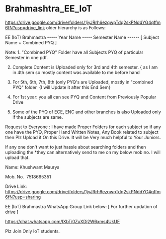 # Brahmashtra_EE_IoT
https://drive.google.com/drive/folders/1jyJRrh6ezqwpTdq2skPNddYG4qffm6fN?usp=drive_link
older hierarchy is as Follows:

EE (IoT) Brahmastra ----- Year Name ----- Semester Name ------ [ Subject Name + Combined PYQ ]

Note: 1. "Combined PYQ" Folder have all Subjects PYQ of particular Semester in one pdf.

2. Complete Content is Uploaded only for 3rd and 4th semester. { as I am in 4th sem so mostly content was available to me before hand

3. For 5th, 6th, 7th, 8th (only PYQ's are Uploaded, mostly in "combined PYQ" folder  {I will Update it after this End Sem}

4. For 1st year: you all can see PYQ and Content from Previously Popular Drive 

5. Some of the PYQ of ECE, ENC and other branches is also Uploaded only if the subjects are same.

Request to Everyone : I have made Proper Folders for each subject so if any one have the PYQ, Proper Hand Written Notes, Any Book related to subject then Plz Upload it On this Drive. It will be Very much helpful to Your Juniors.

If any one don't want to just hassle about searching folders and then uploading the *they can alternatively send to me on my below mob no. I will upload that. 

Name: Khushwant Maurya

Mob. No.  7518665351

Drive Link: https://drive.google.com/drive/folders/1jyJRrh6ezqwpTdq2skPNddYG4qffm6fN?usp=sharing

EE (IoT) Brahmastra WhatsApp Group Link below: [ For further updation of drive ]

https://chat.whatsapp.com/IXbTi0ZuXDj2W6xms4UkUF

Plz Join Only IoT students.
